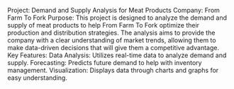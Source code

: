 Project: Demand and Supply Analysis for Meat Products
Company: From Farm To Fork
Purpose: This project is designed to analyze the demand and supply of meat products to help From Farm To Fork optimize their production and distribution strategies. The analysis aims to provide the company with a clear understanding of market trends, allowing them to make data-driven decisions that will give them a competitive advantage.
Key Features:
   Data Analysis: Utilizes real-time data to analyze demand and supply.
   Forecasting: Predicts future demand to help with inventory management.
   Visualization: Displays data through charts and graphs for easy understanding.
